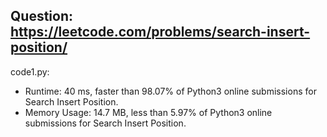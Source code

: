 ## Question: https://leetcode.com/problems/search-insert-position/

code1.py:
* Runtime: 40 ms, faster than 98.07% of Python3 online submissions for Search Insert Position.
* Memory Usage: 14.7 MB, less than 5.97% of Python3 online submissions for Search Insert Position.